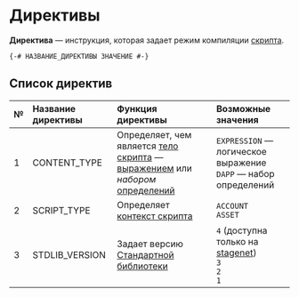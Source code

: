 # Директивы

**Директива** — инструкция, которая задает режим компиляции [скрипта](/ru/ride/script/).

``` ride
{-# НАЗВАНИЕ_ДИРЕКТИВЫ ЗНАЧЕНИЕ #-}
```

## Список директив

| № | Название директивы | Функция директивы | Возможные значения |
| :--- | :--- | :--- | :--- |
| 1 | CONTENT_TYPE | Определяет, чем является [тело скрипта](/ru/ride/script/script-body) — [выражением](/ru/ride/base-concepts/expression) или _набором_ [определений](/ru/ride/base-concepts/definition) | `EXPRESSION` — логическое выражение<br>`DAPP` — набор определений |
| 2 | SCRIPT_TYPE | Определяет [контекст скрипта](/ru/ride/script/script-context) | `ACCOUNT`<br>`ASSET` |
| 3 | STDLIB_VERSION | Задает версию [Стандартной библиотеки](/ru/ride/script/standard-library) | `4` (доступна только на [stagenet](/ru/blockchain/blockchain-network/stage-network))<br>`3`<br>`2`<br>`1` |
